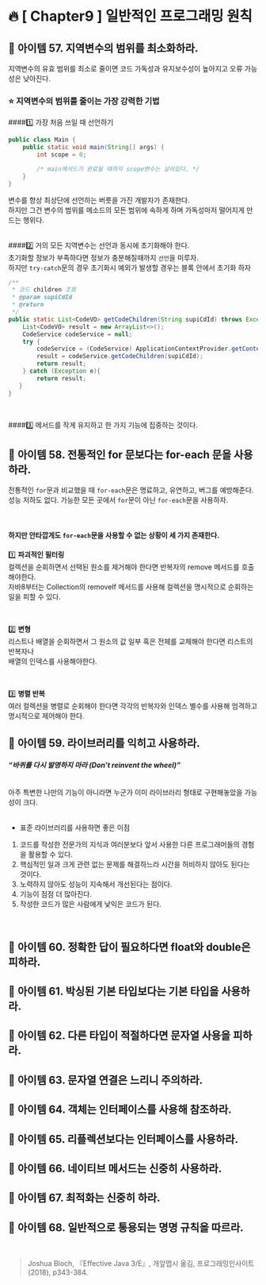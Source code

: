 # 🔥 [ Chapter9 ] 일반적인 프로그래밍 원칙

## 🎯  아이템 57. 지역변수의 범위를 최소화하라.
지역변수의 유효 범위를 최소로 줄이면 코드 가독성과 유지보수성이 높아지고 오류 가능성은 낮아진다.

### ⭐ 지역변수의 범위를 줄이는 가장 강력한 기법 <br>

####1️⃣ 가장 처음 쓰일 때 선언하기<br>
```java
public class Main {
    public static void main(String[] args) {
        int scope = 0;

        /* main메서드가 완료될 때까지 scope변수는 살아있다. */
    }
}
```
변수를 항상 최상단에 선언하는 버릇을 가진 개발자가 존재한다. <br>
하지만 그건 변수의 범위를 메소드의 모든 범위에 속하게 하며 가독성마저 떨어지게 만드는 행위다.<br>
<br>

####2️⃣ 거의 모든 지역변수는 선언과 동시에 초기화해야 한다.<br>
초기화할 정보가 부족하다면 정보가 충분해질때까지 `선언`을 미루자. <br>
하지만 `try-catch`문의 경우 초기화시 예외가 발생할 경우는 블록 안에서 초기화 하자<br>
```java
/**
 * 코드 children 조회
 * @param supiCdId
 * @return
 */
public static List<CodeVO> getCodeChildren(String supiCdId) throws Exception {
    List<CodeVO> result = new ArrayList<>();
    CodeService codeService = null;
    try {
        codeService = (CodeService) ApplicationContextProvider.getContext().getBean("codeService");
        result = codeService.getCodeChildren(supiCdId);
        return result;
    } catch (Exception e){
        return result;
   }
}
```
<br>

####3️⃣ 메서드를 작게 유지하고 한 가지 기능에 집중하는 것이다.<br>

## 🎯  아이템 58. 전통적인 for 문보다는 for-each 문을 사용하라.
전통적인 `for`문과 비교했을 때 `for-each`문은 명료하고, 유연하고, 버그를 예방해준다.<br>
성능 저하도 없다. 가능한 모든 곳에서 `for`문이 아닌 `for-each`문을 사용하자.<br>

<br>

#### 하지만 안타깝게도 `for-each`문을 사용할 수 없는 상황이 세 가지 존재한다.<br>

1️⃣ **파괴적인 필터링** <br>
컬렉션을 순회하면서 선택된 원소를 제거해야 한다면 반복자의 remove 메서드를 호출해야한다. <br>
자바8부터는 Collection의 removeIf 메서드를 사용해 컬렉션을 명시적으로 순회하는 일을 피할 수 있다.<br>

<br>

2️⃣ **변형** <br>
리스트나 배열을 순회하면서 그 원소의 값 일부 혹은 전체를 교체해야 한다면 리스트의 반복자나<br>
배열의 인덱스를 사용해야한다.<br>

<br>

3️⃣ **병렬 반복** <br>
여러 컬렉션을 병렬로 순회해야 한다면 각각의 반복자와 인덱스 별수를 사용해 엄격하고 <br>
명시적으로 제어해야 한다.

## 🎯  아이템 59. 라이브러리를 익히고 사용하라.
#### **_“바퀴를 다시 발명하지 마라 (Don’t reinvent the wheel)”_** <br>
<br>
아주 특변한 나만의 기능이 아니라면 누군가 이미 라이브러리 형태로 구현해놓았을 가능성이 크다.<br>

<br>

* 표준 라이브러리를 사용하면 좋은 이점
1. 코드를 작성한 전문가의 지식과 여러분보다 앞서 사용한 다른 프로그래머들의 경험을 활용할 수 있다.
2. 핵심적인 일과 크게 관련 없는 문제를 해결하느라 시간을 허비하지 않아도 된다는 것이다.
3. 노력하지 않아도 성능이 지속해서 개선된다는 점이다.
4. 기능이 점점 더 많아진다.
5. 작성한 코드가 많은 사람에게 낯익은 코드가 된다.

<br>

## 🎯  아이템 60. 정확한 답이 필요하다면 float와 double은 피하라.


## 🎯  아이템 61. 박싱된 기본 타입보다는 기본 타입을 사용하라.
## 🎯  아이템 62. 다른 타입이 적절하다면 문자열 사용을 피하라.
## 🎯  아이템 63. 문자열 연결은 느리니 주의하라.
## 🎯  아이템 64. 객체는 인터페이스를 사용해 참조하라.
## 🎯  아이템 65. 리플렉션보다는 인터페이스를 사용하라.
## 🎯  아이템 66. 네이티브 메서드는 신중히 사용하라.
## 🎯  아이템 67. 최적화는 신중히 하라.
## 🎯  아이템 68. 일반적으로 통용되는 명명 규칙을 따르라.

<br>

> Joshua Bloch, 『Effective Java 3/E』, 개앞맵시 옮김, 프로그래밍인사이트(2018), p343-384.